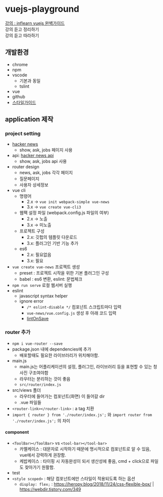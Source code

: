 # vuejs-playground

[강의 : inflearn vuejs 완벽가이드](https://www.inflearn.com/course/vue-js)  
강의 듣고 정리하기  
강의 듣고 따라하기  

## 개발환경

- chrome
- npm
- vscode
  - 기본과 동일
  - tslint
- vue
- github
- [스타일가이드](https://vuejs.org/v2/style-guide/)

## application 제작

### project setting

- [hacker news](https://news.ycombinator.com/)
  - show, ask, jobs 페이지 사용
- api: [hacker news api](https://github.com/tastejs/hacker-news-pwas/blob/master/docs/api.md)
  - show, ask, jobs api 사용
- router design
  - news, ask, jobs 각각 페이지
  - 질문페이지
  - 사용자 상세정보
- vue cli
  - 명령어
    - 2.x -> `vue init webpack-simple vue-news`
    - 3.x -> `vue create vue-cli3`
  - 웹팩 설정 파일 (webpack.config.js 파일의 여부)
    - 2.x -> 노출
    - 3.x -> 미노출
  - 프로젝트 구성
    - 2.x: 깃헙의 템플릿 다운로드
    - 3.x: 플러그인 기반 기능 추가
  - es6
    - 2.x: 필요없음
    - 3.x: 필요
- `vue create vue-news` 프로젝트 생성
  - preset : 프로젝트 시작을 위한 기본 플러그인 구성
  - babel : es6 변환, eslint: 문법체크
- `npm run serve` 로컬 웹서버 실행
- eslint
  - javascript syntax helper
  - ignore error
    - `/* eslint-disable */` 컴포넌트 스크립트마다 입력
    - `vue-news/vue.config.js` 생성 후 아래 코드 입력
    - [lintOnSave](https://cli.vuejs.org/config/#pages)

### router 추가

- `npm i vue-router --save`
- package.json 내에 dependencies에 추가
  - 배포할때도 필요한 라이브러리가 위치해야함.
- main.js
  - main.js는 어플리케이션의 설정, 플러그인, 라이브러리 등을 표현할 수 있는 청사진 구조여야함
  - 라우터는 분리하는 것이 좋음
  - `src/router/index.js`
- src/views 폴더
  - 라우터에 들어가는 컴포넌트(화면) 이 들어갈 dir
  - .vue 파일들
- `<router-link></router-link>` : a tag 치환
- `import { router } from './router/index.js';` 와 `import router from './router/index.js';` 의 차이

#### component

- `<ToolBar></ToolBar>` vs `<tool-bar></tool-bar>`
  - 카멜케이스 : 대문자로 시작하기 때문에 명시적으로 컴포넌트로 알 수 있음, vue에서 강력하게 권장함.
  - 케밥케이스 : 타이핑 시 자동완성이 되서 생산성에 좋음, cmd + click으로 파일도 찾아가기 원활함.
- test
- `<style scoped>` : 해당 컴포넌트에만 스타일이 적용되도록 하는 옵션
  - `display: flex;` : https://heropy.blog/2018/11/24/css-flexible-box/ | https://webdir.tistory.com/349
